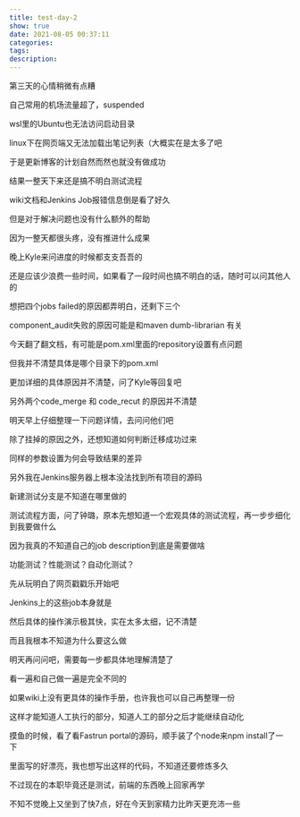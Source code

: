 ```yaml
---
title: test-day-2
show: true
date: 2021-08-05 00:37:11
categories:
tags:
description:
---
```

第三天的心情稍微有点糟

自己常用的机场流量超了，suspended

wsl里的Ubuntu也无法访问启动目录

linux下在网页端又无法加载出笔记列表（大概实在是太多了吧

于是更新博客的计划自然而然也就没有做成功

结果一整天下来还是搞不明白测试流程

wiki文档和Jenkins Job报错信息倒是看了好久

但是对于解决问题也没有什么额外的帮助

因为一整天都很头疼，没有推进什么成果

晚上Kyle来问进度的时候都支支吾吾的

还是应该少浪费一些时间，如果看了一段时间也搞不明白的话，随时可以问其他人的

想把四个jobs failed的原因都弄明白，还剩下三个

component_audit失败的原因可能是和maven dumb-librarian 有关

今天翻了翻文档，有可能是pom.xml里面的repository设置有点问题

但我并不清楚具体是哪个目录下的pom.xml

更加详细的具体原因并不清楚，问了Kyle等回复吧

另外两个code_merge 和 code_recut 的原因并不清楚

明天早上仔细整理一下问题详情，去问问他们吧

除了挂掉的原因之外，还想知道如何判断迁移成功过来

同样的参数设置为何会导致结果的差异

另外我在Jenkins服务器上根本没法找到所有项目的源码

新建测试分支是不知道在哪里做的

测试流程方面，问了钟璐，原本先想知道一个宏观具体的测试流程，再一步步细化到我要做什么

因为我真的不知道自己的job description到底是需要做啥

功能测试？性能测试？自动化测试？

先从玩明白了网页戳戳乐开始吧

Jenkins上的这些job本身就是

然后具体的操作演示极其快，实在太多太细，记不清楚

而且我根本不知道为什么要这么做

明天再问问吧，需要每一步都具体地理解清楚了

看一遍和自己做一遍是完全不同的

如果wiki上没有更具体的操作手册，也许我也可以自己再整理一份

这样才能知道人工执行的部分，知道人工的部分之后才能继续自动化

摸鱼的时候，看了看Fastrun portal的源码，顺手装了个node来npm install了一下

里面写的好漂亮，我也想写出这样的代码，不知道还要修炼多久

不过现在的本职毕竟还是测试，前端的东西晚上回家再学

不知不觉晚上又坐到了快7点，好在今天到家精力比昨天更充沛一些
